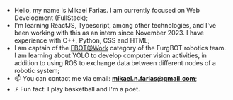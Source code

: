 - Hello, my name is Mikael Farias. I am currently focused on Web Development (FullStack);
- I'm learning ReactJS, Typescript, among other technologies, and I've been working with this as an intern since November 2023. I have experience with C++, Python, CSS and HTML;
- I am captain of the [FBOT@Work](https://github.com/FBOTWork) category of the FurgBOT robotics team. I am learning about YOLO to develop computer vision activities, in addition to using ROS to exchange data between different nodes of a robotic system;
- 📫 You can contact me via email: **mikael.n.farias@gmail.com**;
- ⚡ Fun fact: I play basketball and I'm a poet.

